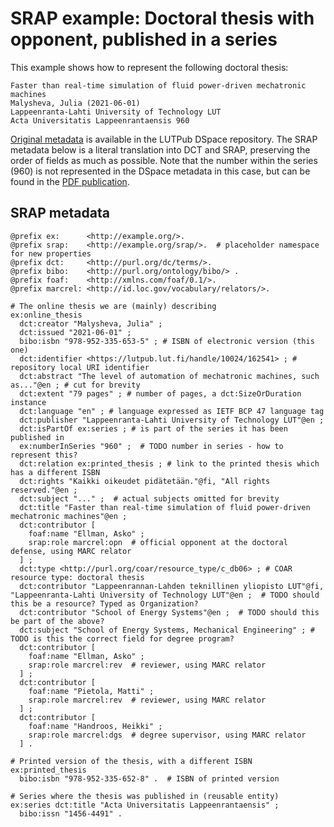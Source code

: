 # SRAP example: Doctoral thesis with opponent, published in a series

This example shows how to represent the following doctoral thesis:

```
Faster than real-time simulation of fluid power-driven mechatronic machines
Malysheva, Julia (2021-06-01)
Lappeenranta-Lahti University of Technology LUT
Acta Universitatis Lappeenrantaensis 960
```

[Original metadata](https://lutpub.lut.fi/handle/10024/162541?show=full) is available in the LUTPub DSpace repository. The SRAP metadata below is a literal translation into DCT and SRAP, preserving the order of fields as much as possible. Note that the number within the series (960) is not represented in the DSpace metadata in this case, but can be found in the [PDF publication](https://lutpub.lut.fi/bitstream/handle/10024/162541/Julia%20Malysheva%20A4.pdf?sequence=1&isAllowed=y).

## SRAP metadata

```
@prefix ex:      <http://example.org/>.
@prefix srap:    <http://example.org/srap/>.  # placeholder namespace for new properties
@prefix dct:     <http://purl.org/dc/terms/>.
@prefix bibo:    <http://purl.org/ontology/bibo/> .
@prefix foaf:    <http://xmlns.com/foaf/0.1/>.
@prefix marcrel: <http://id.loc.gov/vocabulary/relators/>.

# The online thesis we are (mainly) describing
ex:online_thesis
  dct:creator "Malysheva, Julia" ;
  dct:issued "2021-06-01" ;
  bibo:isbn "978-952-335-653-5" ; # ISBN of electronic version (this one)
  dct:identifier <https://lutpub.lut.fi/handle/10024/162541> ; # repository local URI identifier
  dct:abstract "The level of automation of mechatronic machines, such as..."@en ; # cut for brevity
  dct:extent "79 pages" ; # number of pages, a dct:SizeOrDuration instance
  dct:language "en" ; # language expressed as IETF BCP 47 language tag
  dct:publisher "Lappeenranta-Lahti University of Technology LUT"@en ;
  dct:isPartOf ex:series ; # is part of the series it has been published in
  ex:numberInSeries "960" ;  # TODO number in series - how to represent this?
  dct:relation ex:printed_thesis ; # link to the printed thesis which has a different ISBN
  dct:rights "Kaikki oikeudet pidätetään."@fi, "All rights reserved."@en ;
  dct:subject "..." ;  # actual subjects omitted for brevity
  dct:title "Faster than real-time simulation of fluid power-driven mechatronic machines"@en ;
  dct:contributor [
    foaf:name "Ellman, Asko" ;
    srap:role marcrel:opn  # official opponent at the doctoral defense, using MARC relator
  ] ;
  dct:type <http://purl.org/coar/resource_type/c_db06> ; # COAR resource type: doctoral thesis
  dct:contributor "Lappeenrannan-Lahden teknillinen yliopisto LUT"@fi, "Lappeenranta-Lahti University of Technology LUT"@en ;  # TODO should this be a resource? Typed as Organization?
  dct:contributor "School of Energy Systems"@en ;  # TODO should this be part of the above?
  dct:subject "School of Energy Systems, Mechanical Engineering" ; # TODO is this the correct field for degree program?
  dct:contributor [
    foaf:name "Ellman, Asko" ;
    srap:role marcrel:rev  # reviewer, using MARC relator
  ] ;
  dct:contributor [
    foaf:name "Pietola, Matti" ;
    srap:role marcrel:rev  # reviewer, using MARC relator
  ] ;
  dct:contributor [
    foaf:name "Handroos, Heikki" ;
    srap:role marcrel:dgs  # degree supervisor, using MARC relator
  ] .

# Printed version of the thesis, with a different ISBN
ex:printed_thesis
  bibo:isbn "978-952-335-652-8" .  # ISBN of printed version

# Series where the thesis was published in (reusable entity)
ex:series dct:title "Acta Universitatis Lappeenrantaensis" ;
  bibo:issn "1456-4491" .
```
